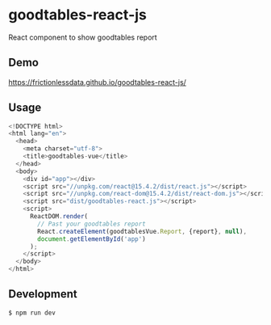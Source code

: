# goodtables-react-js

React component to show goodtables report

## Demo

https://frictionlessdata.github.io/goodtables-react-js/

## Usage

```javascript
<!DOCTYPE html>
<html lang="en">
  <head>
    <meta charset="utf-8">
    <title>goodtables-vue</title>
  </head>
  <body>
    <div id="app"></div>
    <script src="//unpkg.com/react@15.4.2/dist/react.js"></script>
    <script src="//unpkg.com/react-dom@15.4.2/dist/react-dom.js"></script>
    <script src="dist/goodtables-react.js"></script>
    <script>
      ReactDOM.render(
        // Past your goodtables report
        React.createElement(goodtablesVue.Report, {report}, null),
        document.getElementById('app')
      );
    </script>
  </body>
</html>
```

## Development

```bash
$ npm run dev
```
